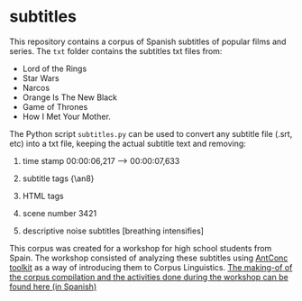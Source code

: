 # subtitles
This repository contains a corpus of Spanish subtitles of popular films and series. The `txt` folder contains the subtitles txt files from:
- Lord of the Rings
- Star Wars
- Narcos
- Orange Is The New Black
- Game of Thrones 
- How I Met Your Mother. 

The Python script `subtitles.py` can be used to convert any subtitle file (.srt, etc) into a txt file, keeping the actual subtitle text and removing:

1. time stamp 00:00:06,217 --> 00:00:07,633

2. subtitle tags {\an8}

3. HTML tags 

4. scene number 3421

5. descriptive noise subtitles [breathing intensifies] 

This corpus was created for a workshop for high school students from Spain. The workshop consisted of analyzing these subtitles using [AntConc toolkit](https://www.laurenceanthony.net/software/antconc/) as a way of introducing them to Corpus Linguistics. [The making-of of the corpus compilation and the activities done during the workshop can be found here (in Spanish)](http://grammarpunki.com/star-wars-en-clase-de-lengua-los-subtitulos-como-corpus-linguistico/)


